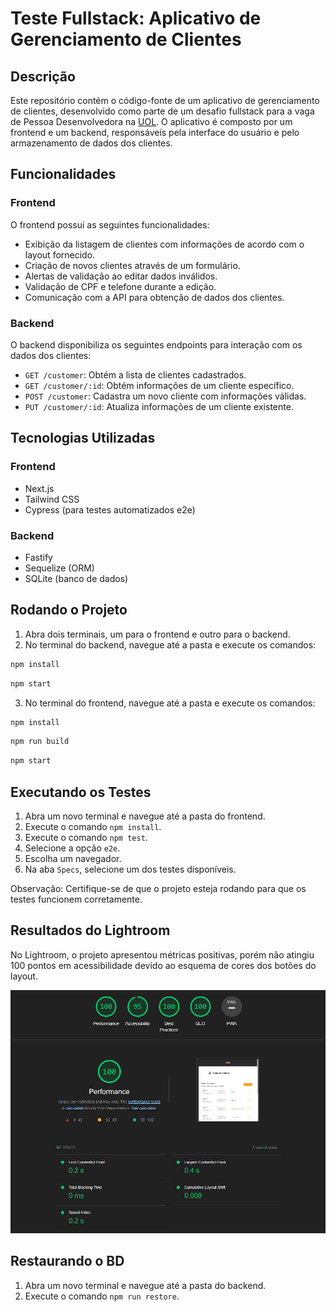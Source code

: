 # Teste Fullstack: Aplicativo de Gerenciamento de Clientes

## Descrição

Este repositório contém o código-fonte de um aplicativo de gerenciamento de clientes, desenvolvido como parte de um desafio fullstack para a vaga de Pessoa Desenvolvedora na [UOL](https://www.linkedin.com/company/uol/). O aplicativo é composto por um frontend e um backend, responsáveis pela interface do usuário e pelo armazenamento de dados dos clientes.

## Funcionalidades

### Frontend

O frontend possui as seguintes funcionalidades:

- Exibição da listagem de clientes com informações de acordo com o layout fornecido.
- Criação de novos clientes através de um formulário.
- Alertas de validação ao editar dados inválidos.
- Validação de CPF e telefone durante a edição.
- Comunicação com a API para obtenção de dados dos clientes.

### Backend

O backend disponibiliza os seguintes endpoints para interação com os dados dos clientes:

- `GET /customer`: Obtém a lista de clientes cadastrados.
- `GET /customer/:id`: Obtém informações de um cliente específico.
- `POST /customer`: Cadastra um novo cliente com informações válidas.
- `PUT /customer/:id`: Atualiza informações de um cliente existente.

## Tecnologias Utilizadas

### Frontend

- Next.js
- Tailwind CSS
- Cypress (para testes automatizados e2e)

### Backend

- Fastify
- Sequelize (ORM)
- SQLite (banco de dados)

## Rodando o Projeto

1. Abra dois terminais, um para o frontend e outro para o backend.
2. No terminal do backend, navegue até a pasta e execute os comandos:
```bash
npm install
```
```bash
npm start
```
3. No terminal do frontend, navegue até a pasta e execute os comandos:
```bash
npm install
```
```bash
npm run build
```
```bash
npm start
```

## Executando os Testes

1. Abra um novo terminal e navegue até a pasta do frontend.
2. Execute o comando `npm install`.
3. Execute o comando `npm test`.
4. Selecione a opção `e2e`.
5. Escolha um navegador.
6. Na aba `Specs`, selecione um dos testes disponíveis.

Observação: Certifique-se de que o projeto esteja rodando para que os testes funcionem corretamente.

## Resultados do Lightroom

No Lightroom, o projeto apresentou métricas positivas, porém não atingiu 100 pontos em acessibilidade devido ao esquema de cores dos botões do layout.

![Resultados do Lightroom](lightroom.png)

## Restaurando o BD

1. Abra um novo terminal e navegue até a pasta do backend.
2. Execute o comando `npm run restore`.